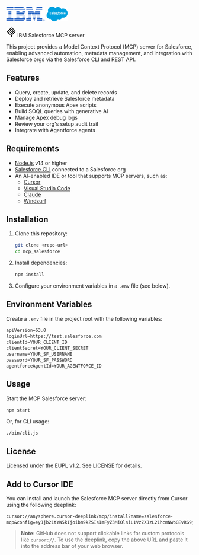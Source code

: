 <p>
  <img src="resources/images/ibmLogo.png" alt="IBM Logo" height="40"/>
  <img src="resources/images/salesforceLogo.png" alt="Salesforce Logo" height="40"/>
</p>

<img src="resources/images/mcpLogo.png" alt="IBM Logo" height="26"/>
IBM Salesforce MCP server

This project provides a Model Context Protocol (MCP) server for Salesforce, enabling advanced automation, metadata management, and integration with Salesforce orgs via the Salesforce CLI and REST API.

## Features

- Query, create, update, and delete records
- Deploy and retrieve Salesforce metadata
- Execute anonymous Apex scripts
- Build SOQL queries with generative AI
- Manage Apex debug logs
- Review your org's setup audit trail
- Integrate with Agentforce agents

## Requirements

- [Node.js](https://nodejs.org/) v14 or higher
- [Salesforce CLI](https://developer.salesforce.com/tools/salesforcecli) connected to a Salesforce org
- An AI-enabled IDE or tool that supports MCP servers, such as:
  - [Cursor](https://www.cursor.com)
  - [Visual Studio Code](https://code.visualstudio.com)
  - [Claude](https://claude.ai)
  - [Windsurf](https://windsurf.com/editor)

## Installation

1. Clone this repository:
   ```bash
   git clone <repo-url>
   cd mcp_salesforce
   ```
2. Install dependencies:
   ```bash
   npm install
   ```
3. Configure your environment variables in a `.env` file (see below).

## Environment Variables

Create a `.env` file in the project root with the following variables:

```
apiVersion=63.0
loginUrl=https://test.salesforce.com
clientId=YOUR_CLIENT_ID
clientSecret=YOUR_CLIENT_SECRET
username=YOUR_SF_USERNAME
password=YOUR_SF_PASSWORD
agentforceAgentId=YOUR_AGENTFORCE_ID
```

## Usage

Start the MCP Salesforce server:

```bash
npm start
```

Or, for CLI usage:

```bash
./bin/cli.js
```
## License

Licensed under the EUPL v1.2. See [LICENSE](LICENSE) for details.

## Add to Cursor IDE

You can install and launch the Salesforce MCP server directly from Cursor using the following deeplink:

```
cursor://anysphere.cursor-deeplink/mcp/install?name=salesforce-mcp&config=eyJjb21tYW5kIjoibm9kZSIsImFyZ3MiOlsiL1VzZXJzL21hcmNwbGEvRG9jdW1lbnRzL0ZlaW5hL1Byb2plY3Rlcy9tY3AvbWNwX3NhbGVzZm9yY2UvaW5kZXguanMiXSwiZW52Ijp7ImFwaVZlcnNpb24iOiI2My4wIiwibG9naW5VcmwiOiJodHRwczovL3Rlc3Quc2FsZXNmb3JjZS5jb20iLCJhZ2VudGZvcmNlQWdlbnRJZCI6IllPVVJfQUdFTlRGT1JDRV9JRCJ9fQ==
```

> **Note:** GitHub does not support clickable links for custom protocols like `cursor://`. To use the deeplink, copy the above URL and paste it into the address bar of your web browser.